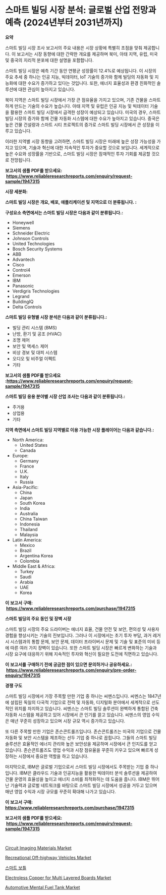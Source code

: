 <p><h1>스마트 빌딩 시장 분석: 글로벌 산업 전망과 예측 (2024년부터 2031년까지)</h1></p><p><strong>요약</strong></p>
<p><p>스마트 빌딩 시장 조사 보고서의 주요 내용은 시장 상황에 특별히 초점을 맞춰 제공합니다. 이 보고서는 시장 동향에 대한 간략한 개요를 제공하며 북미, 아태 지역, 유럽, 미국 및 중국의 지리적 분포에 대한 설명을 포함합니다. </p><p>스마트 빌딩 시장은 예측 기간 동안 연평균 성장률이 12.4%로 예상됩니다. 이 시장의 주요 추세 중 하나는 인공 지능, 빅데이터, IoT 기술의 증가와 함께 빌딩의 자동화 및 지능화에 대한 수요가 증가하고 있다는 것입니다. 또한, 에너지 효율성과 환경 친화적인 솔루션에 대한 관심이 높아지고 있습니다.</p><p>북미 지역은 스마트 빌딩 시장에서 가장 큰 점유율을 가지고 있으며, 기존 건물을 스마트하게 만드는 기술의 수요가 높습니다. 아태 지역 및 유럽은 인공 지능 및 빅데이터 기술을 활용한 스마트 빌딩 시장에서 급격한 성장이 예상되고 있습니다. 미국의 경우, 스마트 빌딩 시장의 증가와 함께 건물 자동화 시스템에 대한 수요가 높아지고 있습니다. 중국은 높은 건물 건설량과 스마트 시티 프로젝트의 증가로 스마트 빌딩 시장에서 큰 성장을 이루고 있습니다.</p><p>이러한 지역별 시장 동향을 고려하면, 스마트 빌딩 시장은 미래에 높은 성장 가능성을 가지고 있으며, 기술과 혁신에 대한 지속적인 투자가 중요할 것으로 보입니다. 세계적으로 높은 수요와 성장률을 기반으로, 스마트 빌딩 시장은 잠재적인 투자 기회를 제공할 것으로 전망됩니다.</p></p>
<p><strong>보고서의 샘플 PDF를 받으세요: &nbsp;<a href="https://www.reliableresearchreports.com/enquiry/request-sample/1947315">https://www.reliableresearchreports.com/enquiry/request-sample/1947315</a></strong></p>
<p><strong>시장 세분화:</strong></p>
<p><strong> 스마트 빌딩 시장은 개요, 배포, 애플리케이션 및 지역으로 더 분류됩니다. :</strong></p>
<p><strong>구성요소 측면에서는 스마트 빌딩 시장은 다음과 같이 분류됩니다.:</strong></p>
<p><ul><li>Honeywell</li><li>Siemens</li><li>Schneider Electric</li><li>Johnson Controls</li><li>United Technologies</li><li>Bosch Security Systems</li><li>ABB</li><li>Advantech</li><li>Cisco</li><li>Control4</li><li>Emerson</li><li>IBM</li><li>Panasonic</li><li>Verdigris Technologies</li><li>Legrand</li><li>BuildingIQ</li><li>Delta Controls</li></ul></p>
<p><strong> 스마트 빌딩 유형별 시장 분석은 다음과 같이 분류됩니다.:</strong></p>
<p><ul><li>빌딩 관리 시스템 (BMS)</li><li>난방, 환기 및 공조 (HVAC)</li><li>조명 제어</li><li>보안 및 액세스 제어</li><li>비상 경보 및 대피 시스템</li><li>오디오 및 비주얼 이펙트</li><li>기타</li></ul></p>
<p><strong>보고서의 샘플 PDF를 받으세요 :<a href="https://www.reliableresearchreports.com/enquiry/request-sample/1947315">https://www.reliableresearchreports.com/enquiry/request-sample/1947315</a></strong></p>
<p><strong> 스마트 빌딩 응용 분야별 시장 산업 조사는 다음과 같이 분류됩니다.:</strong></p>
<p><ul><li>주거용</li><li>상업용</li><li>기타</li></ul></p>
<p><strong>지역 측면에서 스마트 빌딩 지역별로 이용 가능한 시장 플레이어는 다음과 같습니다.:</strong></p>
<p><ul>
    <li>
        North America:
        <ul>
            <li>United States</li>
            <li>Canada</li>
        </ul>
    </li>
    <li>
        Europe:
        <ul>
            <li>Germany</li>
            <li>France</li>
            <li>U.K.</li>
            <li>Italy</li>
            <li>Russia</li>
        </ul>
    </li>
    <li>
        Asia-Pacific:
        <ul>
            <li>China</li>
            <li>Japan</li>
            <li>South Korea</li>
            <li>India</li>
            <li>Australia</li>
            <li>China Taiwan</li>
            <li>Indonesia</li>
            <li>Thailand</li>
            <li>Malaysia</li>
        </ul>
    </li>
    <li>
        Latin America:
        <ul>
            <li>Mexico</li>
            <li>Brazil</li>
            <li>Argentina Korea</li>
            <li>Colombia</li>
        </ul>
    </li>
    <li>
        Middle East & Africa:
        <ul>
            <li>Turkey</li>
            <li>Saudi</li>
            <li>Arabia</li>
            <li>UAE</li>
            <li>Korea</li>
        </ul>
    </li>
    </ul></p>
<p><strong>이 보고서 구매: &nbsp;<a href="https://www.reliableresearchreports.com/purchase/1947315">https://www.reliableresearchreports.com/purchase/1947315</a></strong></p>
<p><strong>스마트 빌딩의 주요 동인 및 장벽 시장</strong></p>
<p><p>스마트 빌딩 시장의 주요 드라이버는 에너지 효율, 건물 안전 및 보안, 편의성 및 사용자 경험을 향상시키는 기술의 진보입니다. 그러나 이 시장에서는 초기 투자 부담, 과거 레거시 시스템과의 통합 문제, 보안 문제, 데이터 프라이버시 문제 및 기술 및 표준의 미비 등에 따른 여러 가지 장벽이 있습니다. 또한 스마트 빌딩 시장은 빠르게 변화하는 기술과 시장 요구에 대응하기 위해 지속적인 투자와 혁신이 필요한 도전에 직면하고 있습니다.</p></p>
<p><strong>이 보고서를 구매하기 전에 궁금한 점이 있으면 문의하거나 공유하세요.: &nbsp;<a href="https://www.reliableresearchreports.com/enquiry/pre-order-enquiry/1947315">https://www.reliableresearchreports.com/enquiry/pre-order-enquiry/1947315</a></strong></p>
<p><strong>경쟁 구도</strong></p>
<p><p>스마트 빌딩 시장에서 가장 주목할 만한 기업 중 하나는 씨멘스입니다. 씨멘스는 1847년에 설립된 독일의 다국적 기업으로 전력 및 자동화, 디지털화 분야에서 세계적으로 선도적인 위치를 차지하고 있습니다. 씨멘스는 스마트 빌딩 솔루션이 완벽하게 통합된 건축 자동화 시스템을 제공하고 있어 시장에서 큰 인기를 끌고 있습니다. 씨멘스의 영업 수익은 매년 꾸준히 성장하고 있으며 시장 규모 역시 증가하고 있습니다.</p><p>또 다른 주목할 만한 기업은 존슨콘트롤즈입니다. 존슨콘트롤즈는 미국의 기업으로 건물 자동화 및 보안 시스템을 제조하는 선두 기업 중 하나로 꼽힙니다. 그들의 스마트 빌딩 솔루션은 효율적인 에너지 관리와 높은 보안성을 제공하며 시장에서 큰 인지도를 얻고 있습니다. 존슨콘트롤즈도 영업 수익과 시장 점유율을 꾸준히 키우고 있으며 빠르게 성장하는 시장에서 중요한 역할을 하고 있습니다.</p><p>마지막으로, IBM은 글로벌 기업으로서 스마트 빌딩 시장에서도 주목받는 기업 중 하나입니다. IBM은 클라우드 기술과 인공지능을 활용한 빅데이터 분석 솔루션을 제공하여 건물 운영의 효율성을 높이고 에너지 소비를 최적화하는 데 도움을 줍니다. IBM은 뛰어난 기술력과 글로벌 네트워크를 바탕으로 스마트 빌딩 시장에서 성공을 거두고 있으며 매년 영업 수익과 시장 규모를 꾸준히 확대해 나가고 있습니다.</p></p>
<p><strong>이 보고서 구매: &nbsp; <a href="https://www.reliableresearchreports.com/purchase/1947315">https://www.reliableresearchreports.com/purchase/1947315</a></strong></p>
<p><strong>보고서의 샘플 PDF를 받으세요: &nbsp;<a href="https://www.reliableresearchreports.com/enquiry/request-sample/1947315">https://www.reliableresearchreports.com/enquiry/request-sample/1947315</a></strong><strong></strong></p>
<p>&nbsp;</p>
<p><p><a href="https://github.com/prosalinda88/Market-Research-Report-List-3/blob/main/circuit-imaging-materials-market.md">Circuit Imaging Materials Market</a></p><p><a href="https://view.publitas.com/reportprime-1/recreational-off-highway-vehicles-market-analysis-examines-its-scope-on-growth-opportunities-and-forecasted-trends-spanning-from-2024-to-2031/">Recreational Off-highway Vehicles Market</a></p><p><a href="https://github.com/vsoq0zknh59/Market-Research-Report-List-1/blob/main/6898075186445.md">스마트 보틀</a></p><p><a href="https://github.com/globismark/Market-Research-Report-List-2/blob/main/electroless-copper-for-multi-layered-boards-market.md">Electroless Copper for Multi Layered Boards Market</a></p><p><a href="https://pretty-mail-caf.notion.site/Automotive-Mental-Fuel-Tank-Market-Size-Furnishes-Valuable-Information-Encompassing-Market-Share-Ma-12fa415f109d4051926ba17181165527">Automotive Mental Fuel Tank Market</a></p></p>